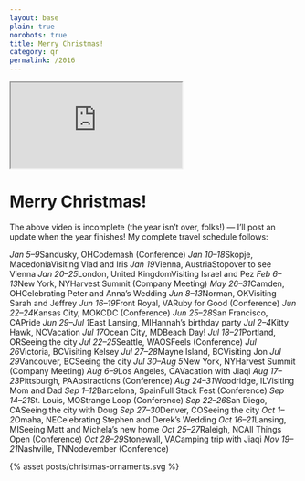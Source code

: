```yaml
---
layout: base
plain: true
norobots: true
title: Merry Christmas!
category: qr
permalink: /2016
---
```


<style>{% asset posts/2016-12-07-2016.css %}</style>

<div class="video">
  <iframe src="https://player.vimeo.com/video/195380303?byline=0&title=0&color=dc322f" webkitallowfullscreen mozallowfullscreen allowfullscreen></iframe>
</div>

<script>
  (function () {
    var video = document.querySelector(".video");
    var height;

    var resizeVideo = function () {
      height = video.getBoundingClientRect().width * 9 / 16;
      video.style.height = Math.min(document.documentElement.clientHeight, height) + "px";
    };

    resizeVideo();
    window.addEventListener("resize", resizeVideo);
  })();
</script>

# Merry Christmas!

<div class="travel">
  <p>The above video is incomplete (the year isn’t over, folks!) — I’ll post an update when the year finishes! My complete travel schedule follows:</p>

  <em>Jan 5–9</em><span class="location">Sandusky, OH</span><span class="reason">Codemash (Conference)</span>
  <em>Jan 10–18</em><span class="location">Skopje, Macedonia</span><span class="reason">Visiting Vlad and Iris</span>
  <em>Jan 19</em><span class="location">Vienna, Austria</span><span class="reason">Stopover to see Vienna</span>
  <em>Jan 20–25</em><span class="location">London, United Kingdom</span><span class="reason">Visiting Israel and Pez</span>
  <em>Feb 6–13</em><span class="location">New York, NY</span><span class="reason">Harvest Summit (Company Meeting)</span>
  <em>May 26–31</em><span class="location">Camden, OH</span><span class="reason">Celebrating Peter and Anna’s Wedding</span>
  <em>Jun 8–13</em><span class="location">Norman, OK</span><span class="reason">Visiting Sarah and Jeffrey</span>
  <em>Jun 16–19</em><span class="location">Front Royal, VA</span><span class="reason">Ruby for Good (Conference)</span>
  <em>Jun 22–24</em><span class="location">Kansas City, MO</span><span class="reason">KCDC (Conference)</span>
  <em>Jun 25–28</em><span class="location">San Francisco, CA</span><span class="reason">Pride</span>
  <em>Jun 29–Jul 1</em><span class="location">East Lansing, MI</span><span class="reason">Hannah’s birthday party</span>
  <em>Jul 2–4</em><span class="location">Kitty Hawk, NC</span><span class="reason">Vacation</span>
  <em>Jul 17</em><span class="location">Ocean City, MD</span><span class="reason">Beach Day!</span>
  <em>Jul 18–21</em><span class="location">Portland, OR</span><span class="reason">Seeing the city</span>
  <em>Jul 22–25</em><span class="location">Seattle, WA</span><span class="reason">OSFeels (Conference)</span>
  <em>Jul 26</em><span class="location">Victoria, BC</span><span class="reason">Visiting Kelsey</span>
  <em>Jul 27–28</em><span class="location">Mayne Island, BC</span><span class="reason">Visiting Jon</span>
  <em>Jul 29</em><span class="location">Vancouver, BC</span><span class="reason">Seeing the city</span>
  <em>Jul 30–Aug 5</em><span class="location">New York, NY</span><span class="reason">Harvest Summit (Company Meeting)</span>
  <em>Aug 6–9</em><span class="location">Los Angeles, CA</span><span class="reason">Vacation with Jiaqi</span>
  <em>Aug 17–23</em><span class="location">Pittsburgh, PA</span><span class="reason">Abstractions (Conference)</span>
  <em>Aug 24–31</em><span class="location">Woodridge, IL</span><span class="reason">Visiting Mom and Dad</span>
  <em>Sep 1–12</em><span class="location">Barcelona, Spain</span><span class="reason">Full Stack Fest (Conference)</span>
  <em>Sep 14–21</em><span class="location">St. Louis, MO</span><span class="reason">Strange Loop (Conference)</span>
  <em>Sep 22–26</em><span class="location">San Diego, CA</span><span class="reason">Seeing the city with Doug</span>
  <em>Sep 27–30</em><span class="location">Denver, CO</span><span class="reason">Seeing the city</span>
  <em>Oct 1–2</em><span class="location">Omaha, NE</span><span class="reason">Celebrating Stephen and Derek’s Wedding</span>
  <em>Oct 16–21</em><span class="location">Lansing, MI</span><span class="reason">Seeing Matt and Michela’s new home</span>
  <em>Oct 25–27</em><span class="location">Raleigh, NC</span><span class="reason">All Things Open (Conference)</span>
  <em>Oct 28–29</em><span class="location">Stonewall, VA</span><span class="reason">Camping trip with Jiaqi</span>
  <em>Nov 19–21</em><span class="location">Nashville, TN</span><span class="reason">Nodevember (Conference)</span>
</div>

<div class="ornaments">
  {% asset posts/christmas-ornaments.svg %}
</div>
